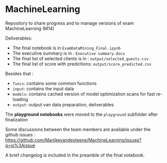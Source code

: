 # MachineLearning

Repository to share progress and to manage versions of exam MachineLearning (M14)

Deliverables: 
- The final notebook is in `ExamDataMining_Final.ipynb`
- The executive summary is in : `Executive summary.docx`
- The final list of selected clients is in : `output/selected_guests.csv`
- The final list of score with predictions: `output/score_predicted.csv`

Besides that : 

- `funcs`: contains some common functions
- `input`: contains the input data
- `models`: contains cached version of model optimization scans for fast re-loading
- `output`: output van data preparation, deliverables 

The **playground notebooks** were moved to the `playground` subfolder after finalization

Some discussions between the team members are available under the github issues : https://github.com/Marijkevandesteene/MachineLearning/issues?q=is%3Aissue

A brief changelog is included in the preamble of the final notebook.
